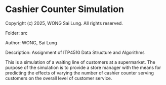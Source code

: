 
# Cashier Counter Simulation

Copyright (c) 2025, WONG Sai Lung. All rights reserved.

Folder: src

Author: WONG, Sai Lung

Description: Assignment of ITP4510 Data Structure and Algorithms

This is a simulation of a waiting line of customers at a supermarket. The purpose of the simulation is to provide a store manager with the means for predicting the effects of varying the number of cashier counter serving customers on the overall level of customer service.
